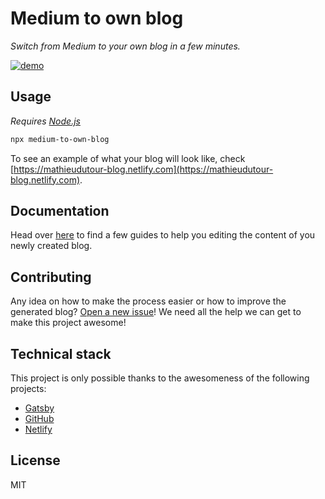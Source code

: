 # Medium to own blog

_Switch from Medium to your own blog in a few minutes._

[![demo](./docs/screencast.gif)](https://twitter.com/MathieuDutour/status/1134448154793914368)

## Usage

_Requires [Node.js](https://nodejs.org/en/)_

```bash
npx medium-to-own-blog
```

To see an example of what your blog will look like, check [https://mathieudutour-blog.netlify.com](https://mathieudutour-blog.netlify.com).

## Documentation

Head over [here](./docs/README.md) to find a few guides to help you editing the content of you newly created blog.

## Contributing

Any idea on how to make the process easier or how to improve the generated blog? [Open a new issue](https://github.com/mathieudutour/medium-to-own-blog/issues/new)! We need all the help we can get to make this project awesome!

## Technical stack

This project is only possible thanks to the awesomeness of the following projects:

- [Gatsby](https://www.gatsbyjs.org/)
- [GitHub](https://github.com)
- [Netlify](https://netlify.com)

## License

MIT
